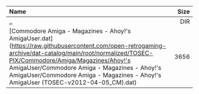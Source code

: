 |Name|Size|
|:---|---:|
|[..](../index.html)|DIR|
|[Commodore Amiga - Magazines - Ahoy!'s AmigaUser.dat](https://raw.githubusercontent.com/open-retrogaming-archive/dat-catalog/main/root/normalized/TOSEC-PIX/Commodore/Amiga/Magazines/Ahoy!'s AmigaUser/Commodore Amiga - Magazines - Ahoy!'s AmigaUser/Commodore Amiga - Magazines - Ahoy!'s AmigaUser (TOSEC-v2012-04-05_CM).dat)|3656|
